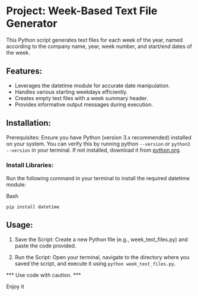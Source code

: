 # Project: Week-Based Text File Generator

This Python script generates text files for each week of the year, named according to the company name, year, week number, and start/end dates of the week.

## Features:

- Leverages the datetime module for accurate date manipulation.
- Handles various starting weekdays efficiently.
- Creates empty text files with a week summary header.
- Provides informative output messages during execution.

## Installation:

Prerequisites: Ensure you have Python (version 3.x recommended) installed on your system. You can verify this by running python `--version` or `python3 --version` in your terminal. If not installed, download it from [python.org](https://www.python.org/downloads/).

### Install Libraries:

Run the following command in your terminal to install the required datetime module:

Bash

`pip install datetime`

## Usage:

1. Save the Script: Create a new Python file (e.g., week_text_files.py) and paste the code provided.

2. Run the Script: Open your terminal, navigate to the directory where you saved the script, and execute it using `python week_text_files.py`.

*** Use code with caution. ***

Enjoy it
